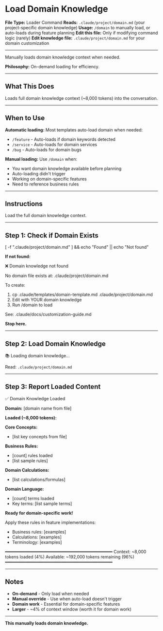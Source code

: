# Load Domain Knowledge

**File Type:** Loader Command
**Reads:** `.claude/project/domain.md` (your project-specific domain knowledge)
**Usage:** `/domain` to manually load, or auto-loads during feature planning
**Edit this file:** Only if modifying command logic (rarely)
**Edit knowledge file:** `.claude/project/domain.md` for your domain customization

---

Manually loads domain knowledge context when needed.

**Philosophy:** On-demand loading for efficiency.

---

## What This Does

Loads full domain knowledge context (~8,000 tokens) into the conversation.

---

## When to Use

**Automatic loading:**
Most templates auto-load domain when needed:
- `/feature` - Auto-loads if domain keywords detected
- `/service` - Auto-loads for domain services
- `/bug` - Auto-loads for domain bugs

**Manual loading:**
Use `/domain` when:
- You want domain knowledge available before planning
- Auto-loading didn't trigger
- Working on domain-specific features
- Need to reference business rules

---

## Instructions

Load the full domain knowledge context.

---

## Step 1: Check if Domain Exists

[ -f ".claude/project/domain.md" ] && echo "Found" || echo "Not found"

**If not found:**

❌ Domain knowledge not found

No domain file exists at: .claude/project/domain.md

To create:
1. cp .claude/templates/domain-template.md .claude/project/domain.md
2. Edit with YOUR domain knowledge
3. Run /domain to load

See: .claude/docs/customization-guide.md

**Stop here.**

---

## Step 2: Load Domain Knowledge

📚 Loading domain knowledge...

Read: `.claude/project/domain.md`

---

## Step 3: Report Loaded Content

✅ Domain Knowledge Loaded

**Domain:** [domain name from file]

**Loaded (~8,000 tokens):**

**Core Concepts:**
- [list key concepts from file]

**Business Rules:**
- [count] rules loaded
- [list sample rules]

**Domain Calculations:**
- [list calculations/formulas]

**Domain Language:**
- [count] terms loaded
- Key terms: [list sample terms]

**Ready for domain-specific work!**

Apply these rules in feature implementations:
- Business rules: [examples]
- Calculations: [examples]
- Terminology: [examples]

━━━━━━━━━━━━━━━━━━━━━━━━━━━━━━━━━━━━━━━━━━
Context: ~8,000 tokens loaded (4%)
Available: ~192,000 tokens remaining (96%)
━━━━━━━━━━━━━━━━━━━━━━━━━━━━━━━━━━━━━━━━━━

---

## Notes

- **On-demand** - Only load when needed
- **Manual override** - Use when auto-load doesn't trigger
- **Domain work** - Essential for domain-specific features
- **Larger** - ~4% of context window (worth it for domain work)

---

**This manually loads domain knowledge.**
